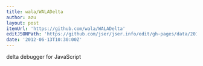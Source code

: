 ```yaml
---
title: wala/WALADelta
author: azu
layout: post
itemUrl: 'https://github.com/wala/WALADelta'
editJSONPath: 'https://github.com/jser/jser.info/edit/gh-pages/data/2012/06/index.json'
date: '2012-06-13T10:30:00Z'
---
```

delta debugger for JavaScript
